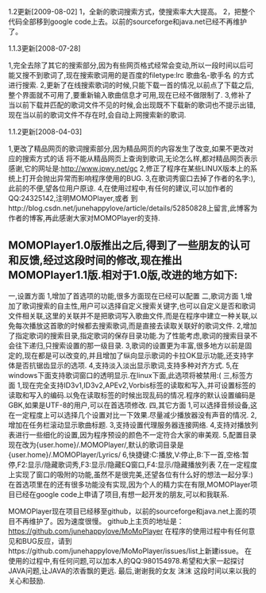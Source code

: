 
1.2更新[2009-08-02]
1，全新的歌词搜索方式，使搜索率大大提高。
2，把整个代码全部移到google code上去。以前的sourceforge和java.net已经不再维护了。

1.1.3更新[2008-07-28]

1,完全去除了其它的搜索部分,因为有些网页格式经常会变动,所以一段时间以后可能又搜不到歌词了,现在搜索歌词用的是百度的filetype:lrc 歌曲名-歌手名 的方式进行搜索.
2,更新了在线搜索歌词的时候,只能下载一首的情况,以前点了下载之后,整个界面就不可用了,要重新输入歌曲信息才可用,现在已经不做限制了.
3,修补了当以前下载并匹配的歌词文件不见的时候,会出现既不下载新的歌词也不提示出错,现在当以前的歌词文件不存在时,会自动上网搜索新的歌词.

1.1.2更新[2008-04-03]

1,更改了精品网页的歌词搜索部分,因为精品网页的内容发生了改变,如果不更改对应的搜索方式的话
将不能从精品网页上查询到歌词,无论怎么样,都对精品网页表示感谢,它的网址是:http://www.jpwy.net/gc
2,修正了程序在某些LINUX版本上的系统上打开会抛出异常而影响程序使用的BUG.
3,在歌词秀窗口去掉了作者的名字:),此前的不便,望各位用户原谅.
4,在使用过程中,有任何的建议,可以加作者的QQ:24325142,注明MOMOPlayer,或者
到http://blog.csdn.net/junehappylove/article/details/52850828上留言,此博客为作者的博客,再此感谢大家对MOMOPlayer的支持.

## MOMOPlayer1.0版推出之后,得到了一些朋友的认可和反馈,经过这段时间的修改,现在推出MOMOPlayer1.1版.相对于1.0版,改进的地方如下:
一,设置方面
1,增加了首选项的功能,很多方面现在已经可以配置
二,歌词方面
1,增加了歌词搜索的自主性,用户可以选择自定义搜索关键字,也可以自定义是否和歌词文件相关联,这里的关联并不是把歌词写入歌曲文件,而是在程序中建立一种关联,以免每次播放这首歌的时候都去搜索歌词,而是直接去读取关联好的歌词文件.
2,增加了指定歌词的搜索目录,指定歌词的保存目录功能.为了性能考虑,歌词的搜索目录不会往下递归,只搜索设置的那一级目录.
3,歌词的设置更为丰富,很多地方以前是固定的,现在都是可以改变的,并且增加了纵向显示歌词的卡拉OK显示功能,还支持字体是否抗锯齿显示的选项.
4,支持淡入淡出显示歌词,支持多种对齐方式.
5,在windows下面支持歌词窗口的透明显示.在linux下面,此选项将被禁用:(
三,标签方面
1,现在完全支持ID3v1,ID3v2,APEv2,Vorbis标签的读取和写入,并可设置标签的读取和写入的编码.以免在读取标签的时候出现乱码的情况.程序的默认设置编码是GBK,如果是UTF-8的用户,可以在首选项修改.
四,其它方面
1,可以选择音频设备,这在一定程度上可以选择几个设置对比一下效果.尽量减少播放器没有声音的情况.
2,增加在任务栏滚动显示歌曲标题.
3,支持设置代理服务器连接网络.
4,支持对播放列表进行一些细化的设置,因为程序预设的颜色不一定符合大家的审美观.
5,配置目录现在改为{user.home}/.MOMOPlayer/,默认的歌词目录是{user.home}/.MOMOPlayer/Lyrics/
6,快捷键:C:播放,V:停止,B:下一首,空格:暂停,F2:显示/隐藏歌词秀,F3:显示/隐藏EQ窗口,F4:显示/隐藏播放列表
7,在一定程度上实现了窗口的吸附的功能,虽然不是很完美,还望各位有什么好的想法一起分享:)
在首选项里在的还有很多功能没有实现,因为个人的精力实在有限,MOMOPlayer项目已经在google code上申请了项目,有想一起开发的朋友,可以和我联系.

MOMOPlayer现在项目已经移至github，以前的sourceforge和java.net上面的项目不再维护了。因为速度很慢。
github上主页的地址是：
https://github.com/junehappylove/MoMoPlayer
在程序的使用过程中有任何意见和BUG反应，请到https://github.com/junehappylove/MoMoPlayer/issues/list上新建issue。
在使用的过程中,有任何问题,可以加本人的QQ:980154978.希望和大家一起探讨JAVA问题,让JAVA的浓香飘的更远.
最后,谢谢我的女友 沫沫 这段时间以来以我的关心和鼓励.

